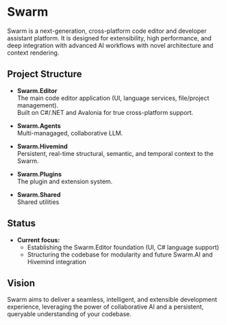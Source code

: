 # Swarm

Swarm is a next-generation, cross-platform code editor and developer assistant platform. It is designed for extensibility, high performance, and deep integration with advanced AI workflows with novel architecture and context rendering.

## Project Structure

- **Swarm.Editor**  
  The main code editor application (UI, language services, file/project management).  
  Built on C#/.NET and Avalonia for true cross-platform support.

- **Swarm.Agents**  
  Multi-managaged, collaborative LLM.

- **Swarm.Hivemind**  
  Persistent, real-time structural, semantic, and temporal context to the Swarm.

- **Swarm.Plugins**  
  The plugin and extension system.  

- **Swarm.Shared**  
  Shared utilities

## Status

- **Current focus:**  
  - Establishing the Swarm.Editor foundation (UI, C# language support)
  - Structuring the codebase for modularity and future Swarm.AI and Hivemind integration

## Vision

Swarm aims to deliver a seamless, intelligent, and extensible development experience, leveraging the power of collaborative AI and a persistent, queryable understanding of your codebase.
